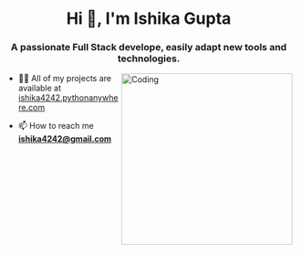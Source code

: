 <h1 align="center">Hi 👋, I'm Ishika Gupta</h1>
<h3 align="center">A passionate Full Stack develope, easily adapt new tools and technologies.</h3>

<img align="right" alt="Coding" width="300" src="https://cdn.dribbble.com/users/2646423/screenshots/5507196/computer.gif">

- 👨‍💻 All of my projects are available at [ishika4242.pythonanywhere.com](ishika4242.pythonanywhere.com)

- 📫 How to reach me **ishika4242@gmail.com**

<br><br><br><br><br><br><br><br>
